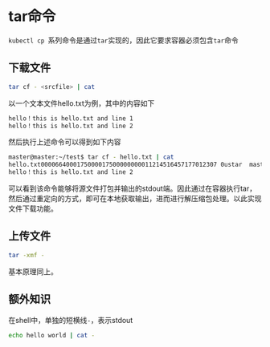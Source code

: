 # tar命令

`kubectl cp `系列命令是通过`tar`实现的，因此它要求容器必须包含`tar`命令



## 下载文件
```bash
tar cf - <srcfile> | cat
```
以一个文本文件hello.txt为例，其中的内容如下
```txt
hello！this is hello.txt and line 1
hello！this is hello.txt and line 2

```
然后执行上述命令可以得到如下内容
```bash
master@master:~/test$ tar cf - hello.txt | cat
hello.txt0000664000175000017500000000011214516457177012307 0ustar  mastermasterhello！this is hello.txt and line 1
hello！this is hello.txt and line 2
```
可以看到该命令能够将源文件打包并输出的stdout端。因此通过在容器执行tar，然后通过重定向的方式，即可在本地获取输出，进而进行解压缩包处理。以此实现文件下载功能。

## 上传文件
```bash
tar -xmf -
```
基本原理同上。

## 额外知识
在shell中，单独的短横线`-`，表示stdout
```bash
echo hello world | cat -
```